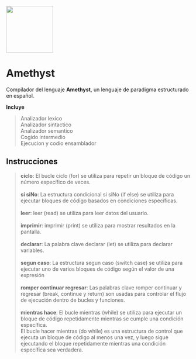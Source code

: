 <img src="https://i.imgur.com/BLt4DqK.png"  width="128" height="128" />

# Amethyst
Compilador del lenguaje **Amethyst**, un lenguaje de paradigma estructurado en español.

**Incluye**
> Analizador lexico \
Analizador sintactico \
Analizador semantico \
Cogido intermedio\
Ejecucion y codio ensamblador 

## Instrucciones

> **ciclo**: El bucle ciclo (for) se utiliza para repetir un bloque de código un número específico de veces.<br/><br/>
**si siNo**: La estructura condicional si siNo (if else) se utiliza para ejecutar bloques de código basados en condiciones específicas.<br/><br/>
**leer**: leer (read) se utiliza para leer datos del usuario.<br/><br/>
**imprimir**: imprimir (print) se utiliza para mostrar resultados en la pantalla.<br/><br/>
**declarar**: La palabra clave declarar (let) se utiliza para declarar variables.<br/><br/>
**segun caso**: La estructura segun caso (switch case) se utiliza para ejecutar uno de varios bloques de código según el valor de una expresión<br/><br/>
**romper continuar regresar**: Las palabras clave romper continuar y  regresar (break, continue y return) son usadas para controlar el flujo de ejecución dentro de bucles y funciones. <br/><br/>
**mientras hace**: El bucle mientras (while) se utiliza para ejecutar un bloque de código repetidamente mientras se cumple una condición específica. <br/>
El bucle hacer mientras (do while) es una estructura de control que ejecuta un bloque de código al menos una vez, y luego sigue ejecutando el bloque repetidamente mientras una condición específica sea verdadera.

